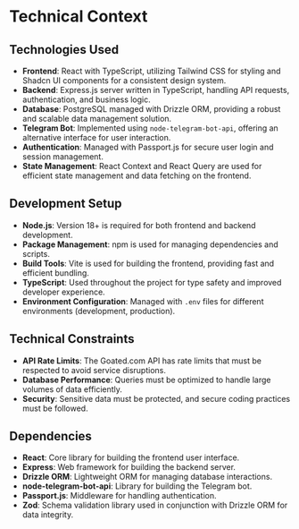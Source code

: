 # Technical Context

## Technologies Used

- **Frontend**: React with TypeScript, utilizing Tailwind CSS for styling and Shadcn UI components for a consistent design system.
- **Backend**: Express.js server written in TypeScript, handling API requests, authentication, and business logic.
- **Database**: PostgreSQL managed with Drizzle ORM, providing a robust and scalable data management solution.
- **Telegram Bot**: Implemented using `node-telegram-bot-api`, offering an alternative interface for user interaction.
- **Authentication**: Managed with Passport.js for secure user login and session management.
- **State Management**: React Context and React Query are used for efficient state management and data fetching on the frontend.

## Development Setup

- **Node.js**: Version 18+ is required for both frontend and backend development.
- **Package Management**: npm is used for managing dependencies and scripts.
- **Build Tools**: Vite is used for building the frontend, providing fast and efficient bundling.
- **TypeScript**: Used throughout the project for type safety and improved developer experience.
- **Environment Configuration**: Managed with `.env` files for different environments (development, production).

## Technical Constraints

- **API Rate Limits**: The Goated.com API has rate limits that must be respected to avoid service disruptions.
- **Database Performance**: Queries must be optimized to handle large volumes of data efficiently.
- **Security**: Sensitive data must be protected, and secure coding practices must be followed.

## Dependencies

- **React**: Core library for building the frontend user interface.
- **Express**: Web framework for building the backend server.
- **Drizzle ORM**: Lightweight ORM for managing database interactions.
- **node-telegram-bot-api**: Library for building the Telegram bot.
- **Passport.js**: Middleware for handling authentication.
- **Zod**: Schema validation library used in conjunction with Drizzle ORM for data integrity.
